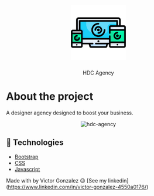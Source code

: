 <h1 align="center">
    <img alt="HDC agency" src="img/hdcagency_logo.svg" width="150px" />
</h1>
<p align="center">HDC Agency</p>


# About the project
A designer agency designed to boost your business.
<div align="center" >
  <img src="./github/hdc_agency.gif" alt="hdc-agency" height="350">
</div>   
 
## 🚀 Technologies 
- [Bootstrap](https://getbootstrap.com/)
- [CSS](https://developer.mozilla.org/en-US/docs/Web/CSS)
- [Javascript](https://www.javascript.com/)



 Made with by Victor Gonzalez 😉 [See my linkedin] (https://www.linkedin.com/in/victor-gonzalez-4550a0176/)
